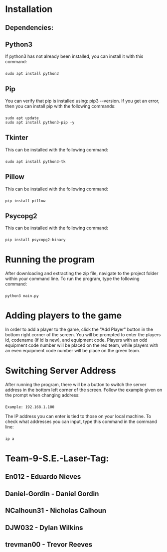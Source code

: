 # Installation

## Dependencies:

## Python3
If python3 has not already been installed, you can install it with this command:    
###     
    sudo apt install python3

## Pip
You can verify that pip is installed using: pip3 --version.
If you get an error, then you can install pip with the following commands:
###     
    sudo apt update 
    sudo apt install python3-pip -y

## Tkinter
This can be installed with the following command:
###
    sudo apt install python3-tk

## Pillow
This can be installed with the following command:
###    
    pip install pillow

## Psycopg2
This can be installed with the following command:
###
    pip install psycopg2-binary

# Running the program

After downloading and extracting the zip file, navigate to the project folder within your command line.
To run the program, type the following command:
###    
    python3 main.py

# Adding players to the game

In order to add a player to the game, click the "Add Player" button in the bottom right corner of the screen. You will be prompted to enter the players id, codename (if id is new), and equipment code. Players with an odd equipment code number will be placed on the red team, while players with an even equipment code number will be place on the green team. 

# Switching Server Address

After running the program, there will be a button to switch the server address in the bottom left corner of the screen. Follow the example given on the prompt when changing address:

###
    Example: 192.168.1.100

The IP address you can enter is tied to those on your local machine. To check what addresses you can input, type this command in the command line:

###
    ip a



# Team-9-S.E.-Laser-Tag:

## En012 - Eduardo Nieves
## Daniel-Gordin - Daniel Gordin
## NCalhoun31 - Nicholas Calhoun
## DJW032 - Dylan Wilkins
## trevman00 - Trevor Reeves
